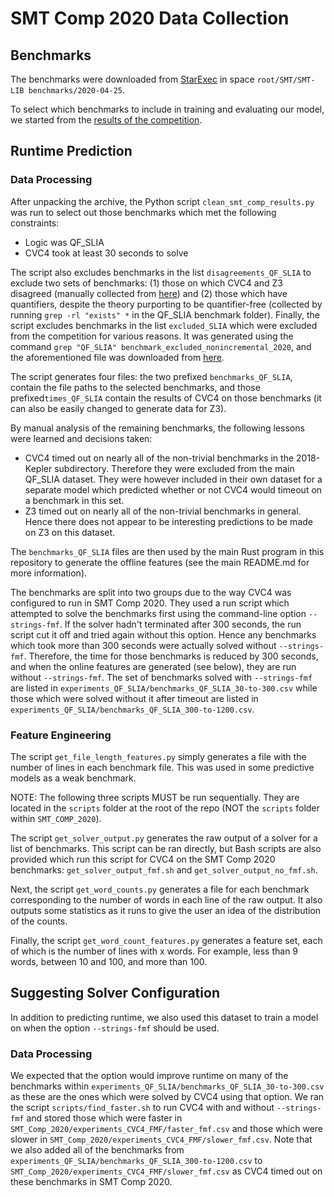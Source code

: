 # SMT Comp 2020 Data Collection


## Benchmarks

The benchmarks were downloaded from [StarExec](https://www.starexec.org/starexec/secure/explore/spaces.jsp?id=406432) in space ``root/SMT/SMT-LIB benchmarks/2020-04-25``.

To select which benchmarks to include in training and evaluating our model, we started from the [results of the competition](https://github.com/SMT-COMP/smt-comp/tree/master/2020/results/single-query).

## Runtime Prediction

### Data Processing

After unpacking the archive, the Python script ``clean_smt_comp_results.py`` was run to select out those benchmarks which met the following constraints:
* Logic was QF_SLIA
* CVC4 took at least 30 seconds to solve

The script also excludes benchmarks in the list ``disagreements_QF_SLIA`` to exclude two sets of benchmarks: (1) those on which CVC4 and Z3 disagreed (manually collected from [here](https://smt-comp.github.io/2020/disagreements/qf-slia-single-query)) and (2) those which have quantifiers, despite the theory purporting to be quantifier-free (collected by running ``grep -rl "exists" *`` in the QF_SLIA benchmark folder). Finally, the script excludes benchmarks in the list ``excluded_SLIA`` which were excluded from the competition for various reasons. It was generated using the command ``grep "QF_SLIA" benchmark_excluded_nonincremental_2020``, and the aforementioned file was downloaded from [here](https://smt-comp.github.io/2020/selected_benchmarks/benchmark_excluded_nonincremental_2020.tar.xz).

The script generates four files: the two prefixed ``benchmarks_QF_SLIA``, contain the file paths to the selected benchmarks, and those prefixed``times_QF_SLIA`` contain the results of CVC4 on those benchmarks (it can also be easily changed to generate data for Z3).

By manual analysis of the remaining benchmarks, the following lessons were learned and decisions taken:
* CVC4 timed out on nearly all of the non-trivial benchmarks in the 2018-Kepler subdirectory. Therefore they were excluded from the main QF_SLIA dataset. They were however included in their own dataset for a separate model which predicted whether or not CVC4 would timeout on a benchmark in this set.
* Z3 timed out on nearly all of the non-trivial benchmarks in general. Hence there does not appear to be interesting predictions to be made on Z3 on this dataset.

The ``benchmarks_QF_SLIA`` files are then used by the main Rust program in this repository to generate the offline features (see the main README.md for more information).

The benchmarks are split into two groups due to the way CVC4 was configured to run in SMT Comp 2020. They used a run script which attempted to solve the benchmarks first using the command-line option ``--strings-fmf``. If the solver hadn't terminated after 300 seconds, the run script cut it off and tried again without this option. Hence any benchmarks which took more than 300 seconds were actually solved without ``--strings-fmf``. Therefore, the time for those benchmarks is reduced by 300 seconds, and when the online features are generated (see below), they are run without ``--strings-fmf``. The set of benchmarks solved with ``--strings-fmf`` are listed in ``experiments_QF_SLIA/benchmarks_QF_SLIA_30-to-300.csv`` while those which were solved without it after timeout are listed in ``experiments_QF_SLIA/benchmarks_QF_SLIA_300-to-1200.csv``.


### Feature Engineering

The script ``get_file_length_features.py`` simply generates a file with the number of lines in each benchmark file. This was used in some predictive models as a weak benchmark.

NOTE: The following three scripts MUST be run sequentially. They are located in the ``scripts`` folder at the root of the repo (NOT the ``scripts`` folder within ``SMT_COMP_2020``).

The script ``get_solver_output.py`` generates the raw output of a solver for a list of benchmarks. This script can be ran directly, but Bash scripts are also provided which run this script for CVC4 on the SMT Comp 2020 benchmarks: ``get_solver_output_fmf.sh`` and ``get_solver_output_no_fmf.sh``.

Next, the script ``get_word_counts.py`` generates a file for each benchmark corresponding to the number of words in each line of the raw output. It also outputs some statistics as it runs to give the user an idea of the distribution of the counts.

Finally, the script ``get_word_count_features.py`` generates a feature set, each of which is the number of lines with x words. For example, less than 9 words, between 10 and 100, and more than 100.


## Suggesting Solver Configuration

In addition to predicting runtime, we also used this dataset to train a model on when the option ``--strings-fmf`` should be used.

### Data Processing

We expected that the option would improve runtime on many of the benchmarks within ``experiments_QF_SLIA/benchmarks_QF_SLIA_30-to-300.csv`` as these are the ones which were solved by CVC4 using that option. We ran the script ``scripts/find_faster.sh`` to run CVC4 with and without ``--strings-fmf`` and stored those which were faster in ``SMT_Comp_2020/experiments_CVC4_FMF/faster_fmf.csv`` and those which were slower in ``SMT_Comp_2020/experiments_CVC4_FMF/slower_fmf.csv``. Note that we also added all of the benchmarks from ``experiments_QF_SLIA/benchmarks_QF_SLIA_300-to-1200.csv`` to ``SMT_Comp_2020/experiments_CVC4_FMF/slower_fmf.csv`` as CVC4 timed out on these benchmarks in SMT Comp 2020.

